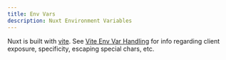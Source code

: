 ```yaml
---
title: Env Vars
description: Nuxt Environment Variables
---
```


Nuxt is built with [vite](https://vite.dev/).  See [Vite Env Var Handling](/content/2.tech/3.tools/vite/) for info regarding client exposure, specificity, escaping special chars, etc.

